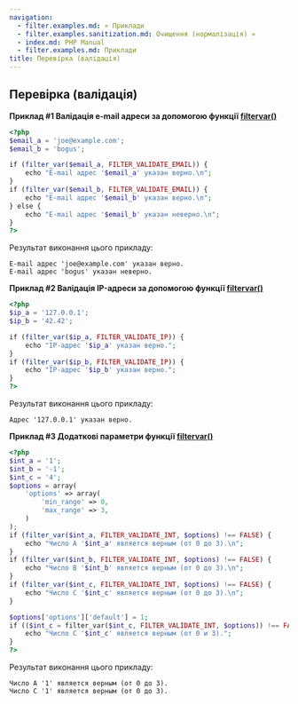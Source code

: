 ```yaml
---
navigation:
  - filter.examples.md: « Приклади
  - filter.examples.sanitization.md: Очищення (нормалізація) »
  - index.md: PHP Manual
  - filter.examples.md: Приклади
title: Перевірка (валідація)
---
```

## Перевірка (валідація)

**Приклад #1 Валідація e-mail адреси за допомогою функції [filtervar()](function.filter-var.md)**

```php
<?php
$email_a = 'joe@example.com';
$email_b = 'bogus';

if (filter_var($email_a, FILTER_VALIDATE_EMAIL)) {
    echo "E-mail адрес '$email_a' указан верно.\n";
}
if (filter_var($email_b, FILTER_VALIDATE_EMAIL)) {
    echo "E-mail адрес '$email_b' указан верно.\n";
} else {
    echo "E-mail адрес '$email_b' указан неверно.\n";
}
?>
```

Результат виконання цього прикладу:

```
E-mail адрес 'joe@example.com' указан верно.
E-mail адрес 'bogus' указан неверно.
```

**Приклад #2 Валідація IP-адреси за допомогою функції [filtervar()](function.filter-var.md)**

```php
<?php
$ip_a = '127.0.0.1';
$ip_b = '42.42';

if (filter_var($ip_a, FILTER_VALIDATE_IP)) {
    echo "IP-адрес '$ip_a' указан верно.";
}
if (filter_var($ip_b, FILTER_VALIDATE_IP)) {
    echo "IP-адрес '$ip_b' указан верно.";
}
?>
```

Результат виконання цього прикладу:

```
Адрес '127.0.0.1' указан верно.
```

**Приклад #3 Додаткові параметри функції [filtervar()](function.filter-var.md)**

```php
<?php
$int_a = '1';
$int_b = '-1';
$int_c = '4';
$options = array(
    'options' => array(
        'min_range' => 0,
        'max_range' => 3,
    )
);
if (filter_var($int_a, FILTER_VALIDATE_INT, $options) !== FALSE) {
    echo "Число A '$int_a' является верным (от 0 до 3).\n";
}
if (filter_var($int_b, FILTER_VALIDATE_INT, $options) !== FALSE) {
    echo "Число B '$int_b' является верным (от 0 до 3).\n";
}
if (filter_var($int_c, FILTER_VALIDATE_INT, $options) !== FALSE) {
    echo "Число C '$int_c' является верным (от 0 до 3).\n";
}

$options['options']['default'] = 1;
if (($int_c = filter_var($int_c, FILTER_VALIDATE_INT, $options)) !== FALSE) {
    echo "Число C '$int_c' является верным (от 0 и 3).";
}
?>
```

Результат виконання цього прикладу:

```
Число A '1' является верным (от 0 до 3).
Число C '1' является верным (от 0 до 3).
```
